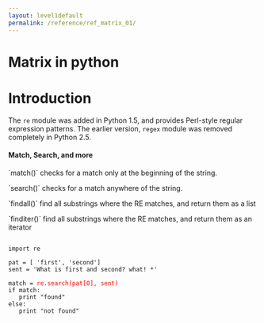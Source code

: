 ```yaml
---
layout: level1default 
permalink: /reference/ref_matrix_01/
---
```



# Matrix in python






Introduction
============

The `re` module was added in Python 1.5, and provides Perl-style regular
expression patterns.  The earlier version, `regex` module was
removed completely in Python 2.5.


<h4>Match, Search, and more</h4>
<p>`match()` checks for a match only at the beginning of the string.</p>
<p>`search()` checks for a match anywhere of the string.</p>
<p>`findall()` find all substrings where the RE matches, and return them as a list</p>
<p>`finditer()` find all substrings where the RE matches, and return them as an iterator</p>



<pre><code>
import re

pat = [ 'first', 'second']
sent = 'What is first and second? what! *'

match = <font color="red">re.search(pat[0], sent)</font>
if match:
   print "found"
else:
   print "not found"
</code></pre>

<pre><code>
